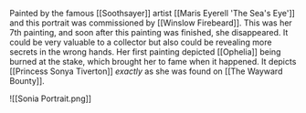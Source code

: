 Painted by the famous [[Soothsayer]] artist [[Maris Eyerell 'The Sea's Eye']] and this portrait was commissioned by [[Winslow Firebeard]]. This was her 7th painting, and soon after this painting was finished, she disappeared. It could be very valuable to a collector but also could be revealing more secrets in the wrong hands. Her first painting depicted [[Ophelia]] being burned at the stake, which brought her to fame when it happened. It depicts [[Princess Sonya Tiverton]] *exactly* as she was found on [[The Wayward Bounty]].



![[Sonia Portrait.png]]

